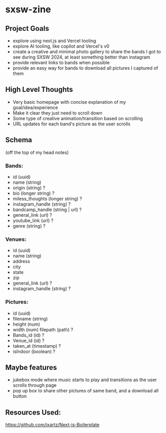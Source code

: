# sxsw-zine

## Project Goals
- explore using next.js and Vercel tooling
- explore AI tooling, like copilot and Vercel's v0
- create a creative and minimal photo gallery to share the bands I got to see during SXSW 2024, at least something better than instagram
- provide relevant links to bands when possible
- provide an easy way for bands to download all pictures I captured of them

## High Level Thoughts
- Very basic homepage with concise explanation of my goal/idea/experience
- Make it clear they just need to scroll down
- Some type of creative animation/transition based on scrolling
- URL updates for each band's picture as the user scrolls

## Schema
(off the top of my head notes)
### Bands:
 - id (uuid)
 - name (string)
 - origin (string) ?
 - bio (longer string) ?
 - miless_thoughts (longer string) ?
 - instagram_handle (string) ?
 - bandcamp_handle (string | url) ?
 - general_link (url) ?
 - youtube_link (url) ?
 - genre (string) ?

### Venues:
 - id (uuid)
 - name (string)
 - address 
 - city
 - state
 - zip
 - general_link (url) ?
 - instagram_handle (string) ?

### Pictures:
 - id (uuid)
 - filename (string)
 - height (num)
 - width (num)
   filepath (path) ?
 - Bands_id (id) ?
 - Venue_id (id) ?
 - taken_at (timestamp) ?
 - isIndoor (boolean) ?

## Maybe features
- jukebox mode where music starts to play and transitions as the user scrolls through page
- pop up box to share other pictures of same band, and a download all button

## Resources Used:
https://github.com/ixartz/Next-js-Boilerplate

